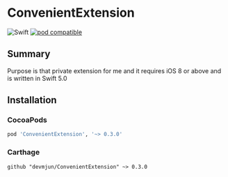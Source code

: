 # ConvenientExtension

![Swift](https://img.shields.io/badge/Swift-5.0-orange.svg) [![pod compatible](https://img.shields.io/cocoapods/v/ConvenientExtension.svg?style=flat)](https://cocoapods.org/pods/ConvenientExtension) 

## Summary 

Purpose is that private extension for me and  it requires iOS 8 or above and is written in Swift 5.0

## Installation

### CocoaPods

```ruby
pod 'ConvenientExtension', '~> 0.3.0'
```

### Carthage

```ogdl
github "devmjun/ConvenientExtension" ~> 0.3.0
```